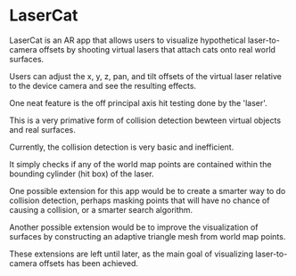 # LaserCat

LaserCat is an AR app that allows users to visualize hypothetical laser-to-camera offsets by shooting 
virtual lasers that attach cats onto real world surfaces. 

Users can adjust the x, y, z, pan, and tilt offsets of the virtual laser relative to the device camera and 
see the resulting effects.

One neat feature is the off principal axis hit testing done by the 'laser'.

This is a very primative form of collision detection bewteen virtual objects and real surfaces. 

Currently, the collision detection is very basic and inefficient.  

It simply checks if any of the world map points are contained within the bounding cylinder (hit box) of the laser. 

One possible extension for this app would be to create a smarter way to do collision detection,
perhaps masking points that will have no chance of causing a collision, or a smarter search algorithm. 

Another possible extension would be to improve the visualization of surfaces by constructing an adaptive triangle
mesh from world map points. 

These extensions are left until later, as the main goal of visualizing laser-to-camera offsets has been achieved.

